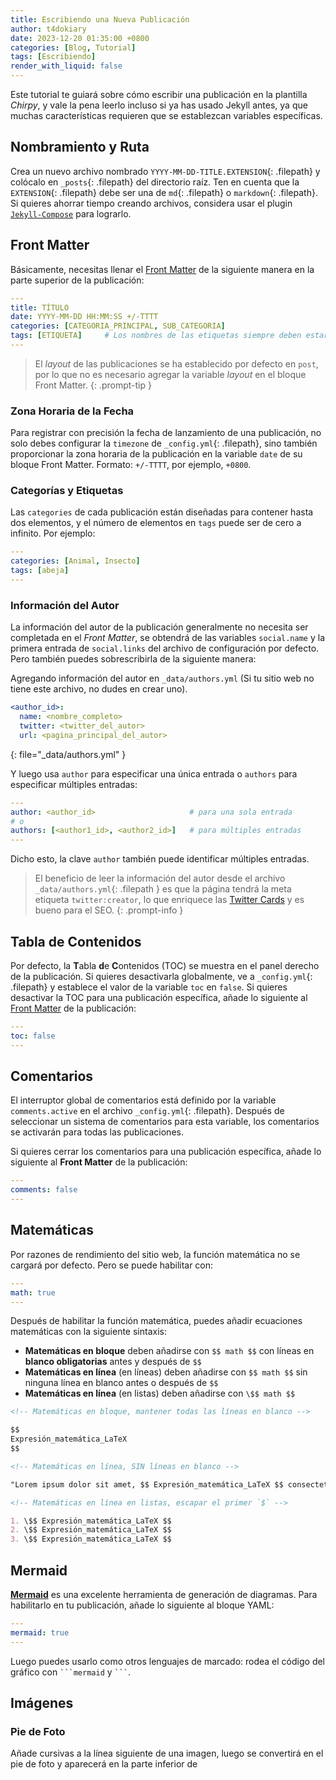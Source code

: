 ```yaml
---
title: Escribiendo una Nueva Publicación
author: t4dokiary
date: 2023-12-20 01:35:00 +0800
categories: [Blog, Tutorial]
tags: [Escribiendo]
render_with_liquid: false
---
```


Este tutorial te guiará sobre cómo escribir una publicación en la plantilla _Chirpy_, y vale la pena leerlo incluso si ya has usado Jekyll antes, ya que muchas características requieren que se establezcan variables específicas.

## Nombramiento y Ruta

Crea un nuevo archivo nombrado `YYYY-MM-DD-TITLE.EXTENSION`{: .filepath} y colócalo en `_posts`{: .filepath} del directorio raíz. Ten en cuenta que la `EXTENSION`{: .filepath} debe ser una de `md`{: .filepath} o `markdown`{: .filepath}. Si quieres ahorrar tiempo creando archivos, considera usar el plugin [`Jekyll-Compose`](https://github.com/jekyll/jekyll-compose) para lograrlo.

## Front Matter

Básicamente, necesitas llenar el [Front Matter](https://jekyllrb.com/docs/front-matter/) de la siguiente manera en la parte superior de la publicación:

```yaml
---
title: TÍTULO
date: YYYY-MM-DD HH:MM:SS +/-TTTT
categories: [CATEGORIA_PRINCIPAL, SUB_CATEGORIA]
tags: [ETIQUETA]     # Los nombres de las etiquetas siempre deben estar en minúsculas
---
```

> El _layout_ de las publicaciones se ha establecido por defecto en `post`, por lo que no es necesario agregar la variable _layout_ en el bloque Front Matter.
{: .prompt-tip }

### Zona Horaria de la Fecha

Para registrar con precisión la fecha de lanzamiento de una publicación, no solo debes configurar la `timezone` de `_config.yml`{: .filepath}, sino también proporcionar la zona horaria de la publicación en la variable `date` de su bloque Front Matter. Formato: `+/-TTTT`, por ejemplo, `+0800`.

### Categorías y Etiquetas

Las `categories` de cada publicación están diseñadas para contener hasta dos elementos, y el número de elementos en `tags` puede ser de cero a infinito. Por ejemplo:

```yaml
---
categories: [Animal, Insecto]
tags: [abeja]
---
```

### Información del Autor

La información del autor de la publicación generalmente no necesita ser completada en el _Front Matter_, se obtendrá de las variables `social.name` y la primera entrada de `social.links` del archivo de configuración por defecto. Pero también puedes sobrescribirla de la siguiente manera:

Agregando información del autor en `_data/authors.yml` (Si tu sitio web no tiene este archivo, no dudes en crear uno).

```yaml
<author_id>:
  name: <nombre_completo>
  twitter: <twitter_del_autor>
  url: <pagina_principal_del_autor>
```
{: file="_data/authors.yml" }


Y luego usa `author` para especificar una única entrada o `authors` para especificar múltiples entradas:

```yaml
---
author: <author_id>                     # para una sola entrada
# o
authors: [<author1_id>, <author2_id>]   # para múltiples entradas
---
```


Dicho esto, la clave `author` también puede identificar múltiples entradas.

> El beneficio de leer la información del autor desde el archivo `_data/authors.yml`{: .filepath } es que la página tendrá la meta etiqueta `twitter:creator`, lo que enriquece las [Twitter Cards](https://developer.twitter.com/en/docs/twitter-for-websites/cards/guides/getting-started#card-and-content-attribution) y es bueno para el SEO.
{: .prompt-info }

## Tabla de Contenidos

Por defecto, la **T**abla **d**e **C**ontenidos (TOC) se muestra en el panel derecho de la publicación. Si quieres desactivarla globalmente, ve a `_config.yml`{: .filepath} y establece el valor de la variable `toc` en `false`. Si quieres desactivar la TOC para una publicación específica, añade lo siguiente al [Front Matter](https://jekyllrb.com/docs/front-matter/) de la publicación:

```yaml
---
toc: false
---
```

## Comentarios

El interruptor global de comentarios está definido por la variable `comments.active` en el archivo `_config.yml`{: .filepath}. Después de seleccionar un sistema de comentarios para esta variable, los comentarios se activarán para todas las publicaciones.

Si quieres cerrar los comentarios para una publicación específica, añade lo siguiente al **Front Matter** de la publicación:

```yaml
---
comments: false
---
```

## Matemáticas

Por razones de rendimiento del sitio web, la función matemática no se cargará por defecto. Pero se puede habilitar con:

```yaml
---
math: true
---
```

Después de habilitar la función matemática, puedes añadir ecuaciones matemáticas con la siguiente sintaxis:

- **Matemáticas en bloque** deben añadirse con `$$ math $$` con líneas en **blanco obligatorias** antes y después de `$$`
- **Matemáticas en línea** (en líneas) deben añadirse con `$$ math $$` sin ninguna línea en blanco antes o después de `$$`
- **Matemáticas en línea** (en listas) deben añadirse con `\$$ math $$`

```markdown
<!-- Matemáticas en bloque, mantener todas las líneas en blanco -->

$$
Expresión_matemática_LaTeX
$$

<!-- Matemáticas en línea, SIN líneas en blanco -->

"Lorem ipsum dolor sit amet, $$ Expresión_matemática_LaTeX $$ consectetur adipiscing elit."

<!-- Matemáticas en línea en listas, escapar el primer `$` -->

1. \$$ Expresión_matemática_LaTeX $$
2. \$$ Expresión_matemática_LaTeX $$
3. \$$ Expresión_matemática_LaTeX $$
```

## Mermaid

[**Mermaid**](https://github.com/mermaid-js/mermaid) es una excelente herramienta de generación de diagramas. Para habilitarlo en tu publicación, añade lo siguiente al bloque YAML:

```yaml
---
mermaid: true
---
```

Luego puedes usarlo como otros lenguajes de marcado: rodea el código del gráfico con ```` ```mermaid ```` y ```` ``` ````.

## Imágenes

### Pie de Foto

Añade cursivas a la línea siguiente de una imagen, luego se convertirá en el pie de foto y aparecerá en la parte inferior de
